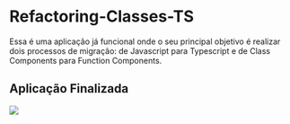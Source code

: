 # Refactoring-Classes-TS
Essa é uma aplicação já funcional onde o seu principal objetivo é realizar dois processos de migração: de Javascript para Typescript e de Class Components para Function Components.

## Aplicação Finalizada

<img src="https://user-images.githubusercontent.com/92688864/163629633-0809de34-ed62-4587-a0c7-5659df994d69.gif" />

